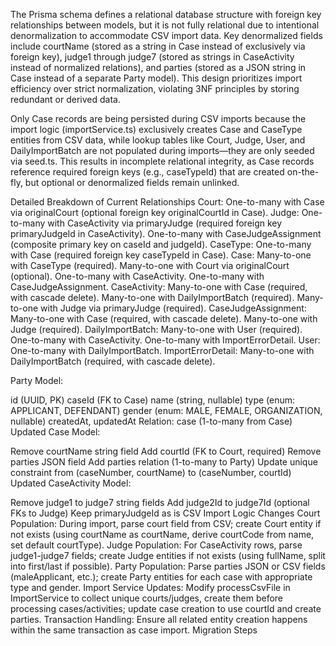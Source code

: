 The Prisma schema defines a relational database structure with foreign key relationships between models, but it is not fully relational due to intentional denormalization to accommodate CSV import data. Key denormalized fields include courtName (stored as a string in Case instead of exclusively via foreign key), judge1 through judge7 (stored as strings in CaseActivity instead of normalized relations), and parties (stored as a JSON string in Case instead of a separate Party model). This design prioritizes import efficiency over strict normalization, violating 3NF principles by storing redundant or derived data.

Only Case records are being persisted during CSV imports because the import logic (importService.ts) exclusively creates Case and CaseType entities from CSV data, while lookup tables like Court, Judge, User, and DailyImportBatch are not populated during imports—they are only seeded via seed.ts. This results in incomplete relational integrity, as Case records reference required foreign keys (e.g., caseTypeId) that are created on-the-fly, but optional or denormalized fields remain unlinked.

Detailed Breakdown of Current Relationships
Court:
One-to-many with Case via originalCourt (optional foreign key originalCourtId in Case).
Judge:
One-to-many with CaseActivity via primaryJudge (required foreign key primaryJudgeId in CaseActivity).
One-to-many with CaseJudgeAssignment (composite primary key on caseId and judgeId).
CaseType:
One-to-many with Case (required foreign key caseTypeId in Case).
Case:
Many-to-one with CaseType (required).
Many-to-one with Court via originalCourt (optional).
One-to-many with CaseActivity.
One-to-many with CaseJudgeAssignment.
CaseActivity:
Many-to-one with Case (required, with cascade delete).
Many-to-one with DailyImportBatch (required).
Many-to-one with Judge via primaryJudge (required).
CaseJudgeAssignment:
Many-to-one with Case (required, with cascade delete).
Many-to-one with Judge (required).
DailyImportBatch:
Many-to-one with User (required).
One-to-many with CaseActivity.
One-to-many with ImportErrorDetail.
User:
One-to-many with DailyImportBatch.
ImportErrorDetail:
Many-to-one with DailyImportBatch (required, with cascade delete).

Party Model:

id (UUID, PK)
caseId (FK to Case)
name (string, nullable)
type (enum: APPLICANT, DEFENDANT)
gender (enum: MALE, FEMALE, ORGANIZATION, nullable)
createdAt, updatedAt
Relation: case (1-to-many from Case)
Updated Case Model:

Remove courtName string field
Add courtId (FK to Court, required)
Remove parties JSON field
Add parties relation (1-to-many to Party)
Update unique constraint from (caseNumber, courtName) to (caseNumber, courtId)
Updated CaseActivity Model:

Remove judge1 to judge7 string fields
Add judge2Id to judge7Id (optional FKs to Judge)
Keep primaryJudgeId as is
CSV Import Logic Changes
Court Population: During import, parse court field from CSV; create Court entity if not exists (using courtName as courtName, derive courtCode from name, set default courtType).
Judge Population: For CaseActivity rows, parse judge1-judge7 fields; create Judge entities if not exists (using fullName, split into first/last if possible).
Party Population: Parse parties JSON or CSV fields (maleApplicant, etc.); create Party entities for each case with appropriate type and gender.
Import Service Updates: Modify processCsvFile in ImportService to collect unique courts/judges, create them before processing cases/activities; update case creation to use courtId and create parties.
Transaction Handling: Ensure all related entity creation happens within the same transaction as case import.
Migration Steps